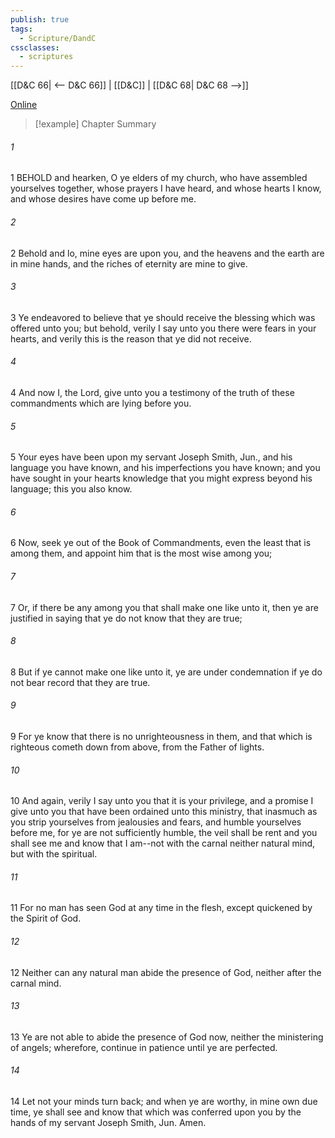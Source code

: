 ```yaml
---
publish: true
tags:
  - Scripture/DandC
cssclasses:
  - scriptures
---
```

[[D&C 66| <-- D&C 66]] | [[D&C]] | [[D&C 68| D&C 68 -->]]

[Online](https://churchofjesuschrist.org/study/scriptures/dc-testament/dc/67?lang=eng)

>[!example] Chapter Summary
>
###### 1
1 BEHOLD and hearken, O ye elders of my church, who have assembled yourselves together, whose prayers I have heard, and whose hearts I know, and whose desires have come up before me.
###### 2
2 Behold and lo, mine eyes are upon you, and the heavens and the earth are in mine hands, and the riches of eternity are mine to give.
###### 3
3 Ye endeavored to believe that ye should receive the blessing which was offered unto you; but behold, verily I say unto you there were fears in your hearts, and verily this is the reason that ye did not receive.
###### 4
4 And now I, the Lord, give unto you a testimony of the truth of these commandments which are lying before you.
###### 5
5 Your eyes have been upon my servant Joseph Smith, Jun., and his language you have known, and his imperfections you have known; and you have sought in your hearts knowledge that you might express beyond his language; this you also know.
###### 6
6 Now, seek ye out of the Book of Commandments, even the least that is among them, and appoint him that is the most wise among you;
###### 7
7 Or, if there be any among you that shall make one like unto it, then ye are justified in saying that ye do not know that they are true;
###### 8
8 But if ye cannot make one like unto it, ye are under condemnation if ye do not bear record that they are true.
###### 9
9 For ye know that there is no unrighteousness in them, and that which is righteous cometh down from above, from the Father of lights.
###### 10
10 And again, verily I say unto you that it is your privilege, and a promise I give unto you that have been ordained unto this ministry, that inasmuch as you strip yourselves from jealousies and fears, and humble yourselves before me, for ye are not sufficiently humble, the veil shall be rent and you shall see me and know that I am--not with the carnal neither natural mind, but with the spiritual.
###### 11
11 For no man has seen God at any time in the flesh, except quickened by the Spirit of God.
###### 12
12 Neither can any natural man abide the presence of God, neither after the carnal mind.
###### 13
13 Ye are not able to abide the presence of God now, neither the ministering of angels; wherefore, continue in patience until ye are perfected.
###### 14
14 Let not your minds turn back; and when ye are worthy, in mine own due time, ye shall see and know that which was conferred upon you by the hands of my servant Joseph Smith, Jun. Amen.




